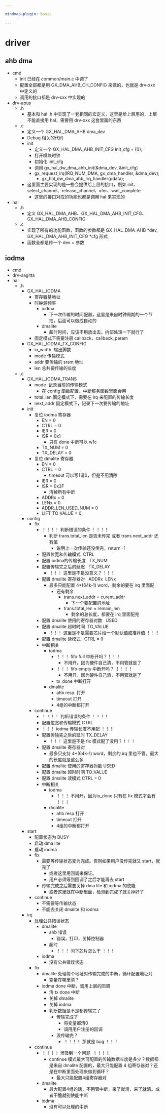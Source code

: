 ```yaml
---

mindmap-plugin: basic

---
```


# driver

## ahb dma
- cmd
    - init 已经在  common/main.c 中调了
    - 配置全部都是用 GX_DMA_AHB_CH_CONFIG 来做的，也就是 drv-xxx 中定义的
    - 调用的接口都是 drv-xxx 中实现的
- drv-apus
    - .h
        - 基本和 hal .h 中实现了一套相同的宏定义，这里是给上层用的，上层不能直接用 hal，需要用 drv-xxx 这套里面的东西
    - .c
        - 定义一个 GX_HAL_DMA_AHB dma_dev
        - Debug 相关的代码
        - init
            - 定义一个 GX_HAL_DMA_AHB_INIT_CFG init_cfg = {0};
            - 打开模块时钟
            - 初始化 init_cfg
            - 调用 gx_hal_dw_dma_ahb_init(&dma_dev, &init_cfg)
            - gx_request_irq(IRQ_NUM_DMA, gx_dma_handler, &dma_dev);
                - gx_hal_dw_dma_ahb_irq_handler(pdata);
        - 这里面主要实现的是一些会提供给上层的接口，例如 init、select_channel、release_channel、xfer、wait_complete
            - 这里的接口对应的功能也都是调用 hal 来实现的
- hal
    - .h
        - 定义 GX_HAL_DMA_AHB、GX_HAL_DMA_AHB_INIT_CFG、GX_HAL_DMA_AHB_CONFIG
    - .c
        - 实现了所有的功能函数，函数的参数都是 GX_HAL_DMA_AHB *dev, GX_HAL_DMA_AHB_INIT_CFG *cfg 形式
        - 函数全都是传一个 dev + 参数

## iodma
- cmd
- drv-sagitta
- hal
    - .h
        - GX_HAL_IODMA
            - 寄存器基地址
            - 时钟源频率
                - iodma
                    - 下一次传输的时间配置，这里是来自时钟周期的一个节拍，后面可以做成自动的
                - dmalite
                    - 超时时间，应该不用放出去。内部处理一下就行了
            - 固定模式下需要注册 callback、callback_param
        - GX_HAL_IODMA_TX_CONFIG
            - io_width  输出脚数
            - mode 传输模式
            - addr 要传输的 sram 地址
            - len 总共要传输的长度
    - .c
        - GX_HAL_IODMA_TRANS
            - mode  记录当前的传输模式
                - 在 config 函数配置，中断服务函数里面会用
            - total_len 固定模式下，需要在 irq 来配置的传输长度
            - next_addr 固定模式下，记录下一次要传输的地址
        - init
            - 复位 iodma 寄存器
                - EN = 0
                - CTRL = 0
                - IER = 0
                - ISR = 0x1
                    - 只有 done 中断可以 w1c
                - TX_NUM = 0
                - TX_DELAY = 0
            - 复位 dmalite 寄存器
                - EN = 0
                - CTRL = 0
                    - timeout 可以写1请0，但是不用清除
                - IER = 0
                - ISR = 0x3F
                    - 清掉所有中断
                - ADDRx = 0
                - LENx = 0
                - ADDR_LEN_USED_NUM = 0
                - LIFT_TO_VALUE = 0
        - config
            - fix
                - ！！！！ 判断错误的条件 ！！！！
                    - 判断 trans.total_len 是否未传完 或者 trans.next_addr 还有值
                        - 说明上一次传输还没传完，return -1
                - 配置位宽和传输模式  CTRL
                - 配置 iodma的传输长度   TX_NUM
                - 配置传输完之后的延迟   TX_DELAY
                    - ！！！ 这里是不是没意义？！！！
                - 配置 dmalite 寄存器对   ADDRx  LENx
                    - 最多只能配置 4*(64k-1) word，剩余的要在 irq 里面配
                        - 还有剩余
                            - trans.next_addr = curent_addr
                                - 下一个要配置的地址
                            - trans.total_len = remain_len
                                - 剩余的总长度，都要在 irq 里面配完
                - 配置 dmalite 使用的寄存器对数   USED
                - 配置 dmalite 超时时间  TO_VALUE
                    - ！！！ 这里是不是需要芯片给一个默认值或推荐值 ！！！
                - 配置 dmalite 读模式   CTRL = 0
                - 中断相关
                    - iodma
                        - ！！！ fifo full 中断开吗？！！！
                            - 不用开，因为硬件自己清，不用管就是了
                        - ！！！ fifo empty 中断开吗？ ！！！！
                            - 不用开，因为硬件自己清，不用管就是了
                        - tx_done 中断打开
                    - dmalite
                        - ahb resp  打开
                        - timeout 打开
                        - 4组的中断都打开
            - continue
                - ！！！！ 判断错误的条件 ！！！！
                - 配置位宽和传输模式 CTRL
                - ！！！ iodma 传输长度不用配 ！！！
                - 配置传输完之后的延时 TX_DELAY
                    - ！！！ 这里是不是 fix 模式配了没用？！！！
                - 配置 dmalite 寄存器对
                    - 最多只支持 4*(64k-1) word，剩余的 irq 里也不管。最大的长度就是这么多
                - 配置 dmalite 使用的寄存器对数 USED
                - 配置 dmalite 超时时间 TO_VALUE
                - 配置 dmalite 读模式 CTRL = 0
                - 中断相关
                    - iodma
                        - ！！！ 不用开，因为tx_done 只有在 fix 模式才会有 ！！！
                    - dmalite
                        - ahb resp 打开
                        - timeout 打开
                        - 4组的中断都打开
        - start
            - 配置状态为 BUSY
            - 启动 dma lite
            - 启动 iodma
            - fix
                - 需要等传输状态变为完成。否则如果用户没传完就又 start，就完了
                    - 或者这里用回调来保证。
                    - 用户必须等到回调了之后才能再去 start
                - 传输完成之后需要关掉 dma lite 和 iodma 的使能
                    - 或者这里就在中断里面，检测到完成了就关掉好了
            - continue
                - 不需要等传输状态
                - 不能去关闭 dmalite 和 iodma
        - irq
            - 处理公共错误状态
                - dmalite
                    - ahb 错误
                        - 错误，打印，关掉控制器
                    - 超时
                        - ！！！ 问下芯片怎么干 ！！！
                - iodma
                    - 没有公共错误状态
            - fix
                - dmalite 处理每个地址对传输完成的中断，循环配置地址对
                    - 变量在哪里清？
                - iodma done 中断，调用上层的回调
                    - 清 tx done 中断
                    - 关掉 dmalite
                    - 关掉 iodma
                    - 判断数据是不是都传输完了
                        - 传输完成了
                            - 将变量都清0
                            - 调用用户注册的回调
                        - 没传输完？
                            - ！！！！ 那就是 bug ！！！
            - continue
                - ！！！！ 涉及到一个问题  ！！！！
                    - continue 模式最大可配置的传输数据长度是多少？数据都是来自 dmalite 配置的，最大只能配置 4 组寄存器对？还是在中断里面处理来做到循环？
                        - 最大只能配置4组寄存器对
                - dmalite
                    - 最大配置4组的话，不用管中断，来了就清，来了就清。或者干脆就别使能中断
                - iodma
                    - 没有可以处理的中断